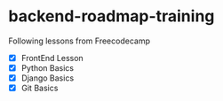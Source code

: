 # backend-roadmap-training

Following lessons from Freecodecamp

- [x] FrontEnd Lesson
- [x] Python Basics
- [x] Django Basics
- [x] Git Basics
